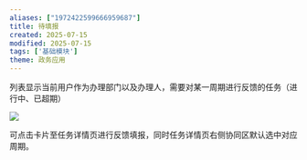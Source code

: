 ```yaml
---
aliases: ["1972422599666959687"]
title: 待填报
created: 2025-07-15
modified: 2025-07-15
tags: ['基础模块']
theme: 政务应用
---
```


列表显示当前用户作为办理部门以及办理人，需要对某一周期进行反馈的任务（进行中、已超期）

![](https://myhelpdoc.oss-cn-heyuan.aliyuncs.com/mdimages/082f1fbc2a68e49a3f4537cb26d63bfe.jpg)

可点击卡片至任务详情页进行反馈填报，同时任务详情页右侧协同区默认选中对应周期。


